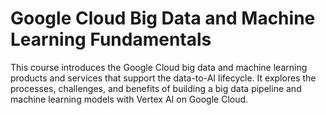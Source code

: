 # Google Cloud Big Data and Machine Learning Fundamentals
This course introduces the Google Cloud big data and machine learning products and services that support the data-to-AI lifecycle. It explores the processes, challenges, and benefits of building a big data pipeline and machine learning models with Vertex AI on Google Cloud.